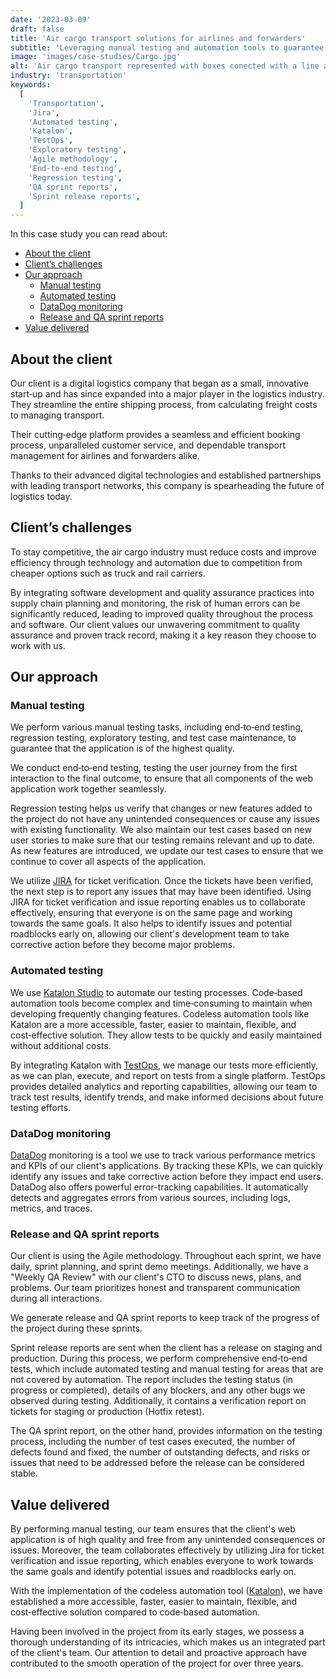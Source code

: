 ```yaml
---
date: '2023-03-09'
draft: false
title: 'Air cargo transport solutions for airlines and forwarders'
subtitle: 'Leveraging manual testing and automation tools to guarantee high-quality application delivery'
image: 'images/case-studies/Cargo.jpg'
alt: 'Air cargo transport represented with boxes conected with a line and a toy plane.'
industry: 'transportation'
keywords:
  [
    'Transportation',
    'Jira',
    'Automated testing',
    'Katalon',
    'TestOps',
    'Exploratory testing',
    'Agile methodology',
    'End-to-end testing',
    'Regression testing',
    'QA sprint reports',
    'Sprint release reports',
  ]
---
```


In this case study you can read about:

- [About the client](#about-the-client)
- [Client’s challenges](#clients-challenges)
- [Our approach](#our-approach)
  - [Manual testing](#manual-testing)
  - [Automated testing](#automated-testing)
  - [DataDog monitoring](#datadog-monitoring)
  - [Release and QA sprint reports](#release-and-qa-sprintnbspreports)
- [Value delivered](#value-delivered)

## About the client

Our client is a digital logistics company that began as a small, innovative start&#8209;up and has since expanded into a major player in the logistics industry. They streamline the entire shipping process, from calculating freight costs to managing transport.

Their cutting&#8209;edge platform provides a seamless and efficient booking process, unparalleled customer service, and dependable transport management for airlines and forwarders alike.

Thanks to their advanced digital technologies and established partnerships with leading transport networks, this company is spearheading the future of logistics today.

## Client’s challenges

To stay competitive, the air cargo industry must reduce costs and improve efficiency through technology and automation due to competition from cheaper options such as truck and rail carriers.

By integrating software development and quality assurance practices into supply chain planning and monitoring, the risk of human errors can be significantly reduced, leading to improved quality throughout the process and software. Our client values our unwavering commitment to quality assurance and proven track record, making it a key reason they choose to work with us.

## Our approach

### Manual testing

We perform various manual testing tasks, including end&#8209;to&#8209;end testing, regression testing, exploratory testing, and test case maintenance, to guarantee that the application is of the highest quality.

We conduct end&#8209;to&#8209;end testing, testing the user journey from the first interaction to the final outcome, to ensure that all components of the web application work together seamlessly.

Regression testing helps us verify that changes or new features added to the project do not have any unintended consequences or cause any issues with existing functionality. We also maintain our test cases based on new user stories to make sure that our testing remains relevant and up to date. As new features are introduced, we update our test cases to ensure that we continue to cover all aspects of the application.

We utilize [JIRA](https://www.atlassian.com/software/jira) for ticket verification. Once the tickets have been verified, the next step is to report any issues that may have been identified. Using JIRA for ticket verification and issue reporting enables us to collaborate effectively, ensuring that everyone is on the same page and working towards the same goals. It also helps to identify issues and potential roadblocks early on, allowing our client's development team to take corrective action before they become major problems.

### Automated testing

We use [Katalon Studio](https://katalon.com/) to automate our testing processes. Code&#8209;based automation tools become complex and time&#8209;consuming to maintain when developing frequently changing features. Codeless automation tools like Katalon are a more accessible, faster, easier to maintain, flexible, and cost&#8209;effective solution. They allow tests to be quickly and easily maintained without additional costs.

By integrating Katalon with [TestOps](https://katalon.com/testops), we manage our tests more efficiently, as we can plan, execute, and report on tests from a single platform. TestOps provides detailed analytics and reporting capabilities, allowing our team to track test results, identify trends, and make informed decisions about future testing efforts.

### DataDog monitoring

[DataDog](https://www.datadoghq.com/) monitoring is a tool we use to track various performance metrics and KPIs of our client's applications. By tracking these KPIs, we can quickly identify any issues and take corrective action before they impact end users. DataDog also offers powerful error-tracking capabilities. It automatically detects and aggregates errors from various sources, including logs, metrics, and traces.

### Release and QA sprint reports

Our client is using the Agile methodology. Throughout each sprint, we have daily, sprint planning, and sprint demo meetings. Additionally, we have a "Weekly QA Review" with our client's CTO to discuss news, plans, and problems. Our team prioritizes honest and transparent communication during all interactions.

We generate release and QA sprint reports to keep track of the progress of the project during these sprints.

Sprint release reports are sent when the client has a release on staging and production. During this process, we perform comprehensive end&#8209;to&#8209;end tests, which include automated testing and manual testing for areas that are not covered by automation. The report includes the testing status (in progress or completed), details of any blockers, and any other bugs we observed during testing. Additionally, it contains a verification report on tickets for staging or production (Hotfix retest).

The QA sprint report, on the other hand, provides information on the testing process, including the number of test cases executed, the number of defects found and fixed, the number of outstanding defects, and risks or issues that need to be addressed before the release can be considered stable.

## Value delivered

By performing manual testing, our team ensures that the client's web application is of high quality and free from any unintended consequences or issues. Moreover, the team collaborates effectively by utilizing Jira for ticket verification and issue reporting, which enables everyone to work towards the same goals and identify potential issues and roadblocks early on.

With the implementation of the codeless automation tool ([Katalon](https://katalon.com/)), we have established a more accessible, faster, easier to maintain, flexible, and cost&#8209;effective solution compared to code&#8209;based automation.

Having been involved in the project from its early stages, we possess a thorough understanding of its intricacies, which makes us an integrated part of the client's team. Our attention to detail and proactive approach have contributed to the smooth operation of the project for over three years.
